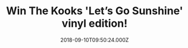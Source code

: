 ---
campaign-uuid: "c-d5156c59-1794-445e-93c0-47e885bc570a"
type: "Preview"
category: "Gifts"
date: "2018-09-10T09:50:24.000Z"
end-date: "2018-10-10T23:59:00.000Z"
disable-form: false
is_promoted: false
has_entry_page: true
title: "Win The Kooks 'Let’s Go Sunshine' vinyl edition!"
competition-description: "<p>With the roar of their recent sold-out UK arena tour\
  \ still echoing in their ears and more than one billion streams under their belts,\
  \ The Kooks reach to claim their place in the Great British Songbook with 'Let's\
  \ Go Sunshine’!</p>\r\n<p>We have great news for you! we are giving away their brand\
  \ new album on vinyl edition to one of our lucky NME readers!</p>\r\n<p>Want it?\
  \ Click below for a chance to win!</p>"
hero-header: "Win The Kooks 'Let’s Go Sunshine' vinyl edition!"
terms-confirmation: "N/A"
banner-img: "https://assets.expresslyapp.com/asset-c9ef3b90-2230-4aea-88bb-68d7e93b0017.jpg"
logo-left-href: "aaa.nme.com"
logo-left-image: "https://assets.expresslyapp.com/asset-361586f2-c2ef-4fa4-b2d9-34c301505763.jpg"
logo-left-title: "nme aaa"
bg-image-hero: "https://assets.expresslyapp.com/asset-d7371499-8b61-4067-8f77-07d55d8e9dc5.jpg"
bg-image-first: "https://assets.expresslyapp.com/asset-ae48e138-87a7-4063-8cb1-b6f73913d883.jpg"
section1-content: "<p>'Let’s Go Sunshine' it's the sound of an ambitious, confident\
  \ band stepping out and making a statement with their definitive album! It sees\
  \ the band cement their status as true bastions of British guitar pop and take their\
  \ rightful place at the top table next to the celebrated bands that influenced them\
  \ in their infancy!</p>\r\n<p>If you can’t wait to listen to their brand new hits,\
  \ enter the form below and it could b yours!</p>\r\n<p>Good luck!</p>"
entry-title: "Win The Kooks 'Let’s Go Sunshine' vinyl edition!"
entry-content: "Enter the draw to The Kooks ‘Let’s Go Sunshine’ vinyl edition\r\n\
  by completing the form below before 23:59 on 10th of October 2018."
has-winner: false
prize-description: "The Kooks 'Let’s Go Sunshine' vinyl edition."
special-conditions: "Multiple entries are allowed up to one every day."
---